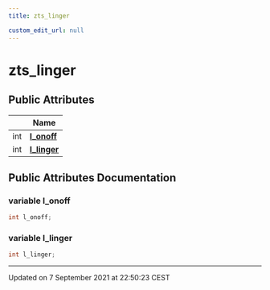 ```yaml
---
title: zts_linger

custom_edit_url: null
---
```


# zts_linger



## Public Attributes

|                | Name           |
| -------------- | -------------- |
| int | **[l_onoff](/autogen/libzt/classes/structzts__linger.md#variable-l_onoff)**  |
| int | **[l_linger](/autogen/libzt/classes/structzts__linger.md#variable-l_linger)**  |

## Public Attributes Documentation

### variable l_onoff

```cpp
int l_onoff;
```


### variable l_linger

```cpp
int l_linger;
```


-------------------------------

Updated on  7 September 2021 at 22:50:23 CEST